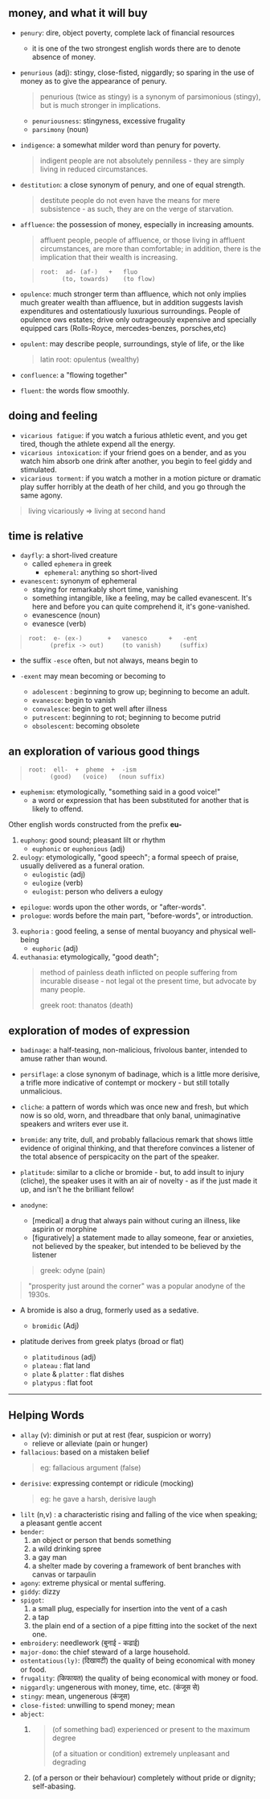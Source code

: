 ## money, and what it will buy

- `penury`: dire, object poverty, complete lack of financial resources

  - it is one of the two strongest english words there are to denote absence of money.

- `penurious` (adj): stingy, close-fisted, niggardly; so sparing in the use of money as to give the appearance of penury.

  > penurious (twice as stingy) is a synonym of parsimonious (stingy), but is much stronger in implications.

  - `penuriousness`: stingyness, excessive frugality
  - `parsimony` (noun)

- `indigence`: a somewhat milder word than penury for poverty.
  > indigent people are not absolutely penniless - they are simply living in reduced circumstances.
- `destitution`: a close synonym of penury, and one of equal strength.
  > destitute people do not even have the means for mere subsistence - as such, they are on the verge of starvation.
- `affluence`: the possession of money, especially in increasing amounts.

  > affluent people, people of affluence, or those living in affluent circumstances, are more than comfortable; in addition, there is the implication that their wealth is increasing.

  > ```
  > root:  ad- (af-)   +   fluo
  >       (to, towards)    (to flow)
  > ```

- `opulence`: much stronger term than affluence, which not only implies much greater wealth than affluence, but in addition suggests lavish expenditures and ostentatiously luxurious surroundings.
  People of opulence ows estates; drive only outrageously expensive and specially equipped cars (Rolls-Royce, mercedes-benzes, porsches,etc)

- `opulent`: may describe people, surroundings, style of life, or the like

  > latin root: opulentus (wealthy)

- `confluence`: a "flowing together"
- `fluent`: the words flow smoothly.

## doing and feeling

- `vicarious fatigue`: if you watch a furious athletic event, and you get tired, though the athlete expend all the energy.
- `vicarious intoxication`: if your friend goes on a bender, and as you watch him absorb one drink after another, you begin to feel giddy and stimulated.
- `vicarious torment`: if you watch a mother in a motion picture or dramatic play suffer horribly at the death of her child, and you go through the same agony.

> living vicariously => living at second hand

## time is relative

- `dayfly`: a short-lived creature
  - called `ephemera` in greek
    - `ephemeral`: anything so short-lived
- `evanescent`: synonym of ephemeral
  - staying for remarkably short time, vanishing
  - something intangible, like a feeling, may be called evanescent. It's here and before you can quite comprehend it, it's gone-vanished.
  - evanescence (noun)
  - evanesce (verb)

> ```
> root:  e- (ex-)       +   vanesco      +   -ent
>       (prefix -> out)     (to vanish)     (suffix)
> ```

- the suffix `-esce` often, but not always, means begin to
- `-exent` may mean becoming or becoming to

  - `adolescent` : beginning to grow up; beginning to become an adult.
  - `evanesce`: begin to vanish
  - `convalesce`: begin to get well after illness
  - `putrescent`: beginning to rot; beginning to become putrid
  - `obsolescent`: becoming obsolete

## an exploration of various good things

> ```
> root:  ell-  +  pheme  +  -ism
>       (good)   (voice)   (noun suffix)
> ```

- `euphemism`: etymologically, "something said in a good voice!"
  - a word or expression that has been substituted for another that is likely to offend.

Other english words constructed from the prefix **eu-**

1. `euphony`: good sound; pleasant lilt or rhythm
   - `euphonic` or `euphonious` (adj)
2. `eulogy`: etymologically, "good speech"; a formal speech of praise, usually delivered as a funeral oration.
   - `eulogistic` (adj)
   - `eulogize` (verb)
   - `eulogist`: person who delivers a eulogy

- `epilogue`: words upon the other words, or "after-words".
- `prologue`: words before the main part, "before-words", or introduction.

3. `euphoria` : good feeling, a sense of mental buoyancy and physical well-being
   - `euphoric` (adj)
4. `euthanasia`: etymologically, "good death";
   > method of painless death inflicted on people suffering from incurable disease - not legal ot the present time, but advocate by many people.
   >
   > greek root: thanatos (death)

## exploration of modes of expression

- `badinage`: a half-teasing, non-malicious, frivolous banter, intended to amuse rather than wound.
- `persiflage`: a close synonym of badinage, which is a little more derisive, a trifle more indicative of contempt or mockery - but still totally unmalicious.
- `cliche`: a pattern of words which was once new and fresh, but which now is so old, worn, and threadbare that only banal, unimaginative speakers and writers ever use it.
- `bromide`: any trite, dull, and probably fallacious remark that shows little evidence of original thinking, and that therefore convinces a listener of the total absence of perspicacity on the part of the speaker.
- `platitude`: similar to a cliche or bromide - but, to add insult to injury (cliche), the speaker uses it with an air of novelty - as if the just made it up, and isn't he the brilliant fellow!
- `anodyne`:

  - [medical] a drug that always pain without curing an illness, like aspirin or morphine
  - [figuratively] a statement made to allay someone, fear or anxieties, not believed by the speaker, but intended to be believed by the listener

  > greek: odyne (pain)

> "prosperity just around the corner" was a popular anodyne of the 1930s.

- A bromide is also a drug, formerly used as a sedative.

  - `bromidic` (Adj)

- platitude derives from greek platys (broad or flat)
  - `platitudinous` (adj)
  - `plateau` : flat land
  - `plate` & `platter` : flat dishes
  - `platypus` : flat foot

---

## Helping Words

- `allay` (v): diminish or put at rest (fear, suspicion or worry)
  - relieve or alleviate (pain or hunger)
- `fallacious`: based on a mistaken belief
  > eg: fallacious argument (false)
- `derisive`: expressing contempt or ridicule (mocking)
  > eg: he gave a harsh, derisive laugh
- `lilt` (n,v) : a characteristic rising and falling of the vice when speaking; a pleasant gentle accent
- `bender`:
  1. an object or person that bends something
  2. a wild drinking spree
  3. a gay man
  4. a shelter made by covering a framework of bent branches with canvas or tarpaulin
- `agony`: extreme physical or mental suffering.
- `giddy`: dizzy
- `spigot`:
  1. a small plug, especially for insertion into the vent of a cash
  2. a tap
  3. the plain end of a section of a pipe fitting into the socket of the next one.
- `embroidery`: needlework (बुनाई - कढाई)
- `major-domo`: the chief steward of a large household.
- `ostentatious(ly)`: (दिखावटी) the quality of being economical with money or food.
- `frugality`: (किफायत) the quality of being economical with money or food.
- `niggardly`: ungenerous with money, time, etc. (कंजूस से)
- `stingy`: mean, ungenerous (कंजूस)
- `close-fisted`: unwilling to spend money; mean
- `abject`:
  1. > (of something bad) experienced or present to the maximum degree
     >
     > (of a situation or condition) extremely unpleasant and degrading
  2. (of a person or their behaviour) completely without pride or dignity; self-abasing.
